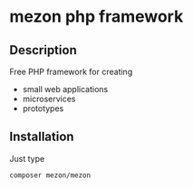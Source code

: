 # mezon php framework

## Description

Free PHP framework for creating
- small web applications
- microservices
- prototypes

## Installation

Just type

```
composer mezon/mezon
```